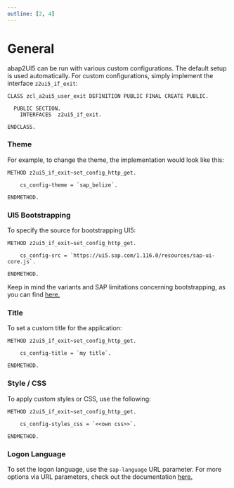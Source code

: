 ```yaml
---
outline: [2, 4]
---
```


# General

abap2UI5 can be run with various custom configurations. The default setup is used automatically. For custom configurations, simply implement the interface `z2ui5_if_exit`:

```abap
CLASS zcl_a2ui5_user_exit DEFINITION PUBLIC FINAL CREATE PUBLIC.

  PUBLIC SECTION.
    INTERFACES  z2ui5_if_exit.

ENDCLASS.
```

### Theme
For example, to change the theme, the implementation would look like this:
```abap
METHOD z2ui5_if_exit~set_config_http_get.

    cs_config-theme = `sap_belize`.

ENDMETHOD.
```

### UI5 Bootstrapping
To specify the source for bootstrapping UI5:
```abap
METHOD z2ui5_if_exit~set_config_http_get.

    cs_config-src = `https://ui5.sap.com/1.116.0/resources/sap-ui-core.js`.

ENDMETHOD.
```
Keep in mind the variants and SAP limitations concerning bootstrapping, as you can find [here.](https://sapui5.hana.ondemand.com/#/topic/2d3eb2f322ea4a82983c1c62a33ec4ae)

### Title
To set a custom title for the application:
```abap
METHOD z2ui5_if_exit~set_config_http_get.

    cs_config-title = `my title`.

ENDMETHOD.
```

### Style / CSS
To apply custom styles or CSS, use the following:
```abap
METHOD z2ui5_if_exit~set_config_http_get.

    cs_config-styles_css = `<<own css>>`.

ENDMETHOD.
```

### Logon Language
To set the logon language, use the `sap-language` URL parameter. For more options via URL parameters, check out the documentation [here.](https://help.sap.com/doc/saphelp_nw75/7.5.5/de-DE/8b/46468c433b40c3b87b2e07f34dea1b/content.htm?no_cache=true)
